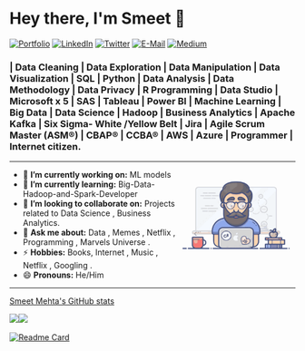 <h1 align="left"> Hey there, I'm Smeet 👋 </h1>

<p align="left">
   <a href="https://mehtasmeet.com/"><img alt="Portfolio" src="https://img.shields.io/badge/-mehtasmeet.com-black?style=flat-square&logo=squarespace&logoColor=white&link=https://mehtasmeet.com/"></a>
   <a href="https://www.linkedin.com/in/mehtasmeet/"><img alt="LinkedIn" src="https://img.shields.io/badge/-mehtasmeet-black?style=flat-square&logo=Linkedin&logoColor=white&link=https://www.linkedin.com/in/mehtasmeet/"></a>
   <a href="https://twitter.com/mehtasmeet_"><img alt="Twitter" src="https://img.shields.io/badge/-@mehtasmeet_-black?style=flat-square&logo=twitter&logoColor=white&link=https://twitter.com/mehtasmeet_"></a>
   <a href="mailto:email@mehtasmeet.com"><img alt="E-Mail" src="https://img.shields.io/badge/-email@mehtasmeet.com-black?style=flat-square&logo=Gmail&logoColor=white&link=mailto:email@mehtasmeet.com"></a>
   <a href="https://medium.com/@mehtasmeet"><img alt="Medium" src="https://img.shields.io/badge/-@mehtasmeet-03a57a?style=flat-square&color=000000&labelColor=000000&logo=Medium&link=https://medium.com/@mehtasmeet"></a>
     <!--  Linkedin badge <a href="https://www.linkedin.com/in/mehtasmeet/"><img alt="LinkedIn" src="https://img.shields.io/badge/-mehtasmeet-696969?style=for-the-badge&logo=linkedin&logoColor=white&link=https://www.linkedin.com/in/mehtasmeet/"></a> -->
   

</p>

<h3 align="left">   | Data Cleaning | Data Exploration | Data Manipulation | Data Visualization | SQL | Python | Data Analysis | Data Methodology | Data Privacy | R Programming | Data Studio | Microsoft x 5 | SAS | Tableau | Power BI | Machine Learning | Big Data | Data Science | Hadoop | Business Analytics | Apache Kafka | Six Sigma- White /Yellow Belt | Jira | Agile Scrum Master (ASM®) |  CBAP® | CCBA® | AWS | Azure | Programmer | Internet citizen. </h3>

---

<!-- credits for gif https://tenor.com/3o2m.gif -->
<img align="right" height="150" width="210" src="tenor.gif"> 



- 🔭 **I’m currently working on:** ML models
- 🌱 **I’m currently learning:** Big-Data-Hadoop-and-Spark-Developer
- 👯 **I’m looking to collaborate on:** Projects related to Data Science , Business Analytics.
- 💬 **Ask me about:** Data , Memes , Netflix , Programming , Marvels Universe .
- ⚡ **Hobbies:** Books, Internet , Music , Netflix , Googling .
- 😄 **Pronouns:** He/Him

---

[Smeet Mehta's GitHub stats](https://github-readme-stats.vercel.app/api?username=mehtasmeet&show_icons=true)

<a href="https://mehtasmeet.com/"><img height="150px" src="https://github-readme-stats.vercel.app/api?username=mehtasmeet&show_icons=true&hide_title=true&hide_border=true&theme=dark" /><img height="150px" src="https://github-readme-stats.vercel.app/api/top-langs/?username=mehtasmeet&show_icons=true&layout=compact&langs_count=6&hide_title=true&hide_border=true&theme=dark" /></a> 



[![Readme Card](https://github-readme-stats.vercel.app/api/pin/?username=mehtasmeet&repo=Certifications&bg_color=778899)](https://github.com/mehtasmeet/Certifications)







